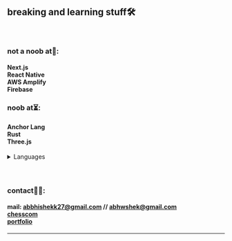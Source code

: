 ## breaking and learning stuff🛠️
### <br/> <p>not a noob at🗿:</p>
#### <div> Next.js <div>React Native <div>AWS Amplify <div>Firebase</div> </div> </div></div> 
### <p>noob at⏳:</p>
#### <div> Anchor Lang <div>Rust <div>Three.js</div> </div> </div>

<details>
<summary>Languages</summary>
<div>
  <img src="https://github-readme-stats.vercel.app/api/top-langs/?username=a20hek&layout=compact&langs_count=10&theme=dark" />
</div>
</details>



### <br/> <p>contact🤝🏽:</p>
#### <div>mail: abbhishekk27@gmail.com // abhwshek@gmail.com <div> <a href="https://chess.com/wtfabhishek">chesscom  </a>  <div> <a href="https://abhishek27.com">portfolio  </a> </div> </div></div>


---
